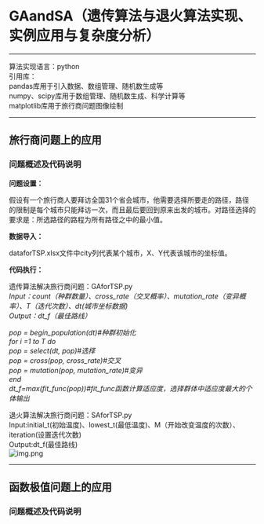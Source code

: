 # GAandSA（遗传算法与退火算法实现、实例应用与复杂度分析）
***
算法实现语言：python  
引用库：  
pandas库用于引入数据、数组管理、随机数生成等  
numpy、scipy库用于数组管理、随机数生成、科学计算等  
matplotlib库用于旅行商问题图像绘制  
***
## 旅行商问题上的应用
### 问题概述及代码说明
<strong>问题设置：</strong>

假设有一个旅行商人要拜访全国31个省会城市，他需要选择所要走的路径，路径的限制是每个城市只能拜访一次，而且最后要回到原来出发的城市。对路径选择的要求是：所选路径的路程为所有路径之中的最小值。

<strong>数据导入：</strong>

dataforTSP.xlsx文件中city列代表某个城市，X、Y代表该城市的坐标值。

<strong>代码执行：</strong>

遗传算法解决旅行商问题：GAforTSP.py  
<em>Input：count（种群数量）、cross_rate（交叉概率）、mutation_rate（变异概率）、T（迭代次数）、dt(城市坐标数据)  
Output：dt_f（最佳路线）  
 
pop = begin_population(dt)#种群初始化  
    for i =1 to T do  
        pop = select(dt, pop)#选择  
        pop = cross(pop, cross_rate)#交叉  
        pop = mutation(pop, mutation_rate)#变异  
    end  
dt_f=max(fit_func(pop))#fit_func函数计算适应度，选择群体中适应度最大的个体输出</em>

退火算法解决旅行商问题：SAforTSP.py  
Input:initial_t(初始温度)、lowest_t(最低温度)、M（开始改变温度的次数）、iteration(设置迭代次数)  
Output:dt_f(最佳路线)  
![img.png](img.png)
***
## 函数极值问题上的应用
### 问题概述及代码说明

